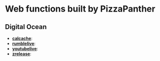 # Web functions built by PizzaPanther

## Digital Ocean

- **[calcache](do/calcache)**:
- **[rumblelive](do/rumblelive)**:
- **[youtubelive](do/youtubelive)**:
- **[zrelease](do/zrelease)**:
